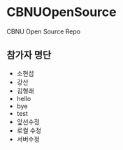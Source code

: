 # CBNUOpenSource
CBNU Open Source Repo

## 참가자 명단
* 소현섭
* 강산
* 김형래
* hello
* bye
* test
* 앞선수정
* 로컬 수정
* 서버수정

